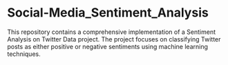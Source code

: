 # Social-Media_Sentiment_Analysis
This repository contains a comprehensive implementation of a Sentiment Analysis on Twitter Data project. The project focuses on classifying Twitter posts as either positive or negative sentiments using machine learning techniques.
